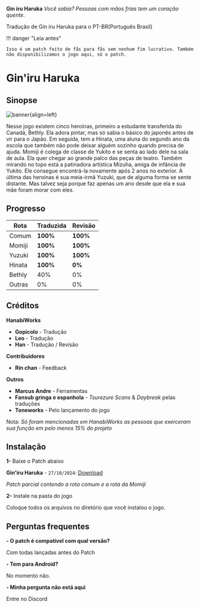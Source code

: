 **Gin iru Haruka**
*Você sabia? Pessoas com mãos frias tem um coração quente.*

Tradução de Gin iru Haruka para o PT-BR(Português Brasil)

!!! danger "Leia antes"

	Isso é um patch feito de fãs para fãs sem nenhum fim lucrativo. Também não disponibilizamos o jogo aqui, só o patch.

# Gin'iru Haruka

## Sinopse

![banner](https://s2.vndb.org/cv/71/31971.jpg){align=left}


Nesse jogo existem cinco heroínas, primeiro a estudante transferida do Canadá, Bethly. Ela adora pintar, mas só sabia o básico do japonês antes de vir para o Japão. Em seguida, tem a Hinata, uma aluna do segundo ano da escola que também não pode deixar alguém sozinho quando precisa de ajuda. Momiji é colega de classe de Yukito e se senta ao lado dele na sala de aula. Ela quer chegar ao grande palco das peças de teatro. Também mirando no topo está a patinadora artística Mizuha, amiga de infância de Yukito. Ele consegue encontrá-la novamente após 2 anos no exterior. A última das heroínas é sua meia-irmã Yuzuki, que de alguma forma se sente distante. Mas talvez seja porque faz apenas um ano desde que ela e sua mãe foram morar com eles. 


## Progresso

| Rota         | Traduzida | Revisão |
|--------------|-----------|------------|
| Comum        | **100%**  | **100%**      |
| Momiji       | **100%**  | **100%**      |
| Yuzuki       | **100%**  | **100%**      |
| Hinata       | **100%**  | **0%**      |
| Bethly       | 40%  | 0%     |
| Outras        | 0%  | 0%    |


## Créditos


**HanabiWorks**

- **Gopicolo** - Tradução
- **Leo** - Tradução
- **Han** - Tradução / Revisão

**Contribuidores**

- **Rin chan** - Feedback


**Outros**

- **Marcus Andre** - Ferramentas
- **Fansub gringa e espanhola** - *Tsurezure Scans* & *Daybreak* pelas traduções
- **Toneworks** - Pelo lançamento do jogo

Nota: *Só foram mencionadas em HanabiWorks as pessoas que exerceram sua função em pelo menos 15% do projeto*

## Instalação

**1-** Baixe o Patch abaixo


**Gin'iru Haruka** - `27/10/2024`: [Download](https://www.mediafire.com/file/rk5q78fedj8bmee/Gin'Haru+patch+rota+Yuzuki,+Momiji+&+Hina.rar/file)

*Patch parcial contendo a rota comum e a rota da Momiji*

**2-** Instale na pasta do jogo

Coloque todos os arquivos no diretório que você instalou o jogo.


## Perguntas frequentes

**- O patch é compatível com qual versão?**

Com todas lançadas antes do Patch

**- Tem para Android?**

No momento não.

**- Minha pergunta não está aqui**

Entre no Discord




